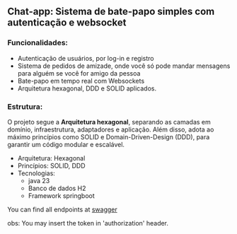 ## Chat-app: Sistema de bate-papo simples com autenticação e websocket

### Funcionalidades:
- Autenticação de usuários, por log-in e registro
- Sistema de pedidos de amizade, onde você só pode mandar mensagens para alguém se você for amigo da pessoa
- Bate-papo em tempo real com Websockets
- Arquitetura hexagonal, DDD e SOLID aplicados.

### Estrutura:
O projeto segue a **Arquitetura hexagonal**, separando as camadas em domínio, infraestrutura, adaptadores e aplicação. Além disso, adota ao máximo princípios como SOLID e Domain-Driven-Design (DDD), para garantir um código modular e escalável.

- Arquitetura: Hexagonal
- Princípios: SOLID, DDD
- Tecnologias:
   - java 23
   - Banco de dados H2
   - Framework springboot

You can find all endpoints at [swagger](https://noruga-messaging-system-backend.onrender.com/swagger-ui/index.html)

obs: You may insert the token in 'authorization' header.


